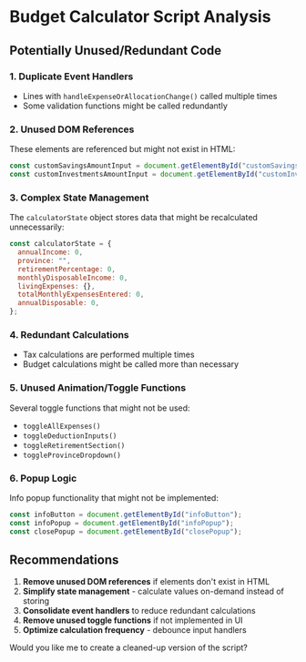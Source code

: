 # Budget Calculator Script Analysis

## Potentially Unused/Redundant Code

### 1. **Duplicate Event Handlers**
- Lines with `handleExpenseOrAllocationChange()` called multiple times
- Some validation functions might be called redundantly

### 2. **Unused DOM References**
These elements are referenced but might not exist in HTML:
```javascript
const customSavingsAmountInput = document.getElementById("customSavingsAmount");
const customInvestmentsAmountInput = document.getElementById("customInvestmentsAmount");
```

### 3. **Complex State Management**
The `calculatorState` object stores data that might be recalculated unnecessarily:
```javascript
const calculatorState = {
  annualIncome: 0,
  province: "",
  retirementPercentage: 0,
  monthlyDisposableIncome: 0,
  livingExpenses: {},
  totalMonthlyExpensesEntered: 0,
  annualDisposable: 0,
};
```

### 4. **Redundant Calculations**
- Tax calculations are performed multiple times
- Budget calculations might be called more than necessary

### 5. **Unused Animation/Toggle Functions**
Several toggle functions that might not be used:
- `toggleAllExpenses()`
- `toggleDeductionInputs()`
- `toggleRetirementSection()`
- `toggleProvinceDropdown()`

### 6. **Popup Logic**
Info popup functionality that might not be implemented:
```javascript
const infoButton = document.getElementById("infoButton");
const infoPopup = document.getElementById("infoPopup");
const closePopup = document.getElementById("closePopup");
```

## Recommendations

1. **Remove unused DOM references** if elements don't exist in HTML
2. **Simplify state management** - calculate values on-demand instead of storing
3. **Consolidate event handlers** to reduce redundant calculations
4. **Remove unused toggle functions** if not implemented in UI
5. **Optimize calculation frequency** - debounce input handlers

Would you like me to create a cleaned-up version of the script?